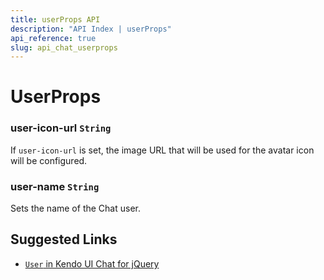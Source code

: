 ```yaml
---
title: userProps API
description: "API Index | userProps"
api_reference: true
slug: api_chat_userprops
---
```


# UserProps


### user-icon-url `String`

If `user-icon-url` is set, the image URL that will be used for the avatar icon will be configured.

### user-name `String`

Sets the name of the Chat user.

## Suggested Links

* [`User` in Kendo UI Chat for jQuery](https://docs.telerik.com/kendo-ui/api/javascript/ui/chat/configuration/user)
